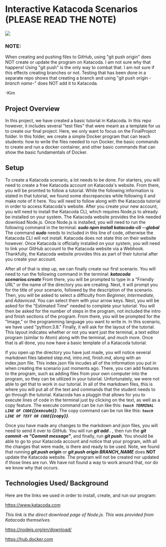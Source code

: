 # Interactive Katacoda Scenarios (PLEASE READ THE NOTE)

[![](http://shields.katacoda.com/katacoda/kimberlywolf/count.svg)](https://www.katacoda.com/kimberlywolf "Get your profile on Katacoda.com")


### NOTE:

When creating and pushing files to GitHub, using "git push origin" does NOT create or update the program on Katacoda. I am not sure why that happens!
Using "git push" is the only way to combat that. I am not sure if this effects creating branches or not. Testing that has been done in a separate
repo shows that creating a branch and using "git push origin -*branch name*-" does NOT add it to Katacoda.

-Kim

## Project Overview

In this project, we have created a basic tutorial in Katacoda. In this repo however, it includes several "test files" that were meant as a template for 
us to create our final project. Here, we only want to focus on the FinalProject folder. In this folder, we create a simple Docker program that can teach 
students: how to write the files needed to run Docker, the basic commands to create and run a docker container, and other basic commands that can show 
the basic fundamentals of Docker.

## Setup

To create a Katacoda scenario, a lot needs to be done. For starters, you will need to create a free Katacoda account on Katacoda's website. From there, 
you will be promted to follow a tutorial. While the following information is stated in that tutorial, we found some discrepancies while following it and 
make note of it here. You will need to follow along with the Katacoda tutorial in order to access Katacoda's website. After you create your new account, 
you will need to install the Katacoda CLI, which requires Node.js to already be installed on your system. The Katacoda website provides the link needed 
download Node.js. Once Node.js is installed, you will need to run the following command in the terminal: ***sudo npm install katacoda-cli --global*** The 
command ***sudo*** needs to included in this line of code, otherwise the Katacoda CLI will not install. Katacoda does not state this on their website however. 
Once Katacoda is officially installed on your system, you will need to link your GitHub account to the Katacoda website via a Webhook. Thankfully, the 
Katacoda website provides this as part of their tutorial after you create your account. 

After all of that is step up, we can finally create our first scenario. You will need to run the following command in the terminal: ***katacoda scenarios:create*** From there, you will be prompted to type in a "Friendly URL" or the name of the directory you are creating. Next, it will prompt you for the title of your 
scenario, followed by the description of the scenario. Then, you will be asked to select a difficulty from *Beginner, Intermediate,* and *Adavnced*. You can 
select them with your arrow keys. Next, you will be asked for the "Estimated Time" needed to complete your tutorial. You will then be asked for the number 
of steps in the program, not included the intro and finish sections of the program. From there, you will be prompted for the "Image," or the programming 
language you want to write in. In this scenario, we have used "python:3.8." Finally, it will ask for the layout of the tutorial. This layout indicates whether 
or not you want just the terminal, a text editor program (similar to Atom) along with the terminal, and much more.  Once that is all done, you now have a basic 
template of a Katacoda tutorial.

If you open up the directory you have just made, you will notice several markdown files labeled step.md, intro.md, finish.md, along with an index.json file. 
This index.json file incudes all of the information you put in when creating the scenario just moments ago. There, you can add features to the program, such 
as adding files from your own computer into the program, so they can be utilized in your tutorial. Unfortunately, we were not able to get that to work in our 
tutorial. In all of the markdown files, this is where you will put all of the text and commands that the student needs to go through the tutorial. Katacoda 
has a pluggin that allows for you to execute lines of code in the terminal just by clicking on the text, as well as a copy feature. The execute command can be 
run like this: ***`touch TERMINAL LINE OF CODE`{{execute}}***. The copy command can be run like this: ***`touch LINE OF TEXT OR CODE`{{copy}}***. 

Once you have made any changes to the markdown and json files, you will need to send it over to GitHub. You will run ***git add .*** , then run the 
***git commit -m "Commit message"***, and finally, run ***git push***. You should be able to go to your Katacoda account and notice that your program, with 
all the changes that were made, is there and ready to be used. Note, we found that running ***git push origin*** or ***git push origin BRANCH_NAME*** does 
**NOT** update the Katacoda website. The program will not be created nor updated if those lines are run. We have not found a way to work around that, nor 
do we know why that occurs.

## Technologies Used/ Background

Here are the links we used in order to install, create, and run our program:

<https://www.katacoda.com>

*This link is the direct download page of Node.js. This was provided from Katacoda themselves.*

<https://nodejs.org/en/download/>

<https://hub.docker.com>

